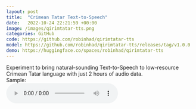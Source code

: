 ```yaml
---
layout: post
title:  "Crimean Tatar Text-to-Speech"
date:   2022-10-24 22:21:59 +00:00
image: /images/qirimtatar-tts.png
categories: GitHub
code: https://github.com/robinhad/qirimtatar-tts
model: https://github.com/robinhad/qirimtatar-tts/releases/tag/v1.0.0
demo: https://huggingface.co/spaces/robinhad/qirimtatar-tts
---
```

Experiment to bring natural-sounding Text-to-Speech to low-resource Crimean Tatar language with just 2 hours of audio data.
<br>Sample:
<br><audio controls><source src="audio/sevil.wav" type="audio/wav"></audio>
